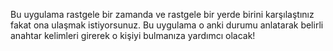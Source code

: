 Bu uygulama rastgele bir zamanda ve rastgele bir yerde birini karşılaştınız fakat ona ulaşmak istiyorsunuz.
Bu uygulama o anki durumu anlatarak belirli anahtar kelimleri girerek o kişiyi bulmanıza yardımcı olacak!
